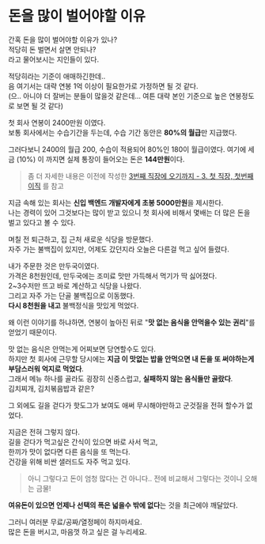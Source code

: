 # 돈을 많이 벌어야할 이유

간혹 돈을 많이 벌어야할 이유가 있나?  
적당히 돈 벌면서 살면 안되나?  
라고 물어보시는 지인들이 있다.  
  
적당히라는 기준이 애매하긴한데..  
음 여기서는 대략 연봉 1억 이상이 필요한가로 가정하면 될 것 같다.  
(으.. 아니야 더 잘버는 분들이 많을것 같은데... 여튼 대략 본인 기준으로 높은 연봉정도로 보면 될 것 같다)  
  
첫 회사 연봉이 2400만원 이였다.  
보통 회사에서는 수습기간을 두는데, 수습 기간 동안은 **80%의 월급**만 지급했다.  
  
그러다보니 2400의 월급 200, 수습이 적용되어 80%인 180이 월급이였다.
여기에 세금 (10%) 이 까지면 실제 통장이 들어오는 돈은 **144만원**이다.

> 좀 더 자세한 내용은 이전에 작성한 [3번째 직장에 오기까지 - 3. 첫 직장, 첫번째 이직](https://jojoldu.tistory.com/279) 를 참고

지금 속해 있는 회사는 **신입 백엔드 개발자에게 초봉 5000만원**을 제시한다.  
나는 경력이 있어 그것보다는 많이 받고 있으니 첫 회사에 비해서 몇배는 더 많은 돈을 벌고 있다고 볼 수 있다.  
  
며칠 전 퇴근하고, 집 근처 새로운 식당을 방문했다.  
자주 가는 불백집이 있지만, 어제도 갔던지라 오늘은 다른걸 먹고 싶어 들렸다.  
  
내가 주문한 것은 만두국이였다.  
가격은 8천원인데, 만두국에는 조미료 맛만 가득해서 먹기가 딱 싫어졌다.  
2~3수저만 뜨고 바로 계산하고 식당을 나왔다.  
그리고 자주 가는 단골 불백집으로 이동했다.  
**다시 8천원을 내고** 불백정식을 맛있게 먹었다.  
  
왜 이런 이야기를 하냐하면, 연봉이 높아진 뒤로 "**맛 없는 음식을 안먹을수 있는 권리**"를 얻었기 때문이다.  

맛 없는 음식은 안먹는게 어찌보면 당연할수도 있다.  
하지만 첫 회사에 근무할 당시에는 **지금 이 맛없는 밥을 안먹으면 내 돈을 또 써야하는게 부담스러워 억지로 먹었다**.  
그래서 메뉴 하나를 골라도 굉장히 신중스럽고, **실패하지 않는 음식들만 골랐다**.  
김치찌개, 김치볶음밥과 같은?  
  
그 외에도 길을 걷다가 핫도그가 보여도 애써 무시해야만하고 군것질을 전혀 할수가 없었다.  
  
지금은 전혀 그렇지 않다.  
길을 걷다가 먹고싶은 간식이 있으면 바로 사서 먹고,  
한끼가 맛이 없다면 다른 음식을 또 먹는다.  
건강을 위해 비싼 샐러드도 자주 먹고 있다.  

> 아니 그렇다고 돈이 엄청 많다는 건 아니다.. 전에 비교해서 그렇다는 것이니 오해는 금물!

**여유돈이 있으면 언제나 선택의 폭은 넓을수 밖에 없다**는 것을 최근에야 깨달았다.  
  
그러니 여러분 무료/공짜/열정페이 하지마세요.  
많은 돈을 버시고, 마음껏 하고 싶은 걸 누리세요.  
